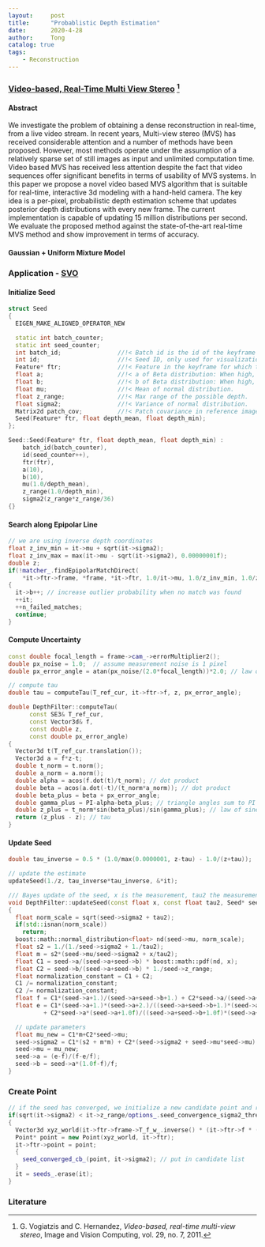 ```yaml
---
layout:     post
title:      "Probablistic Depth Estimation"
date:       2020-4-28
author:     Tong
catalog: true
tags:
    - Reconstruction
---
```


### [Video-based, Real-Time Multi View Stereo](http://www.george-vogiatzis.org/) [^Vogiatzis11]

#### Abstract

We investigate the problem of obtaining a dense reconstruction in real-time, from a live video stream. In recent years, Multi-view stereo (MVS) has received considerable attention and a number of methods have been proposed. However, most methods operate under the assumption of a relatively sparse set of still images as input and unlimited computation time. Video based MVS has received less attention despite the fact that video sequences offer significant benefits in terms of usability of MVS systems. In this paper we propose a novel video based MVS algorithm that is suitable for real-time, interactive 3d modeling with a hand-held camera. The key idea is a per-pixel, probabilistic depth estimation scheme that updates posterior depth distributions with every new frame. The current implementation is capable of updating 15 million distributions per second. We evaluate the proposed method against the state-of-the-art real-time MVS method and show improvement in terms of accuracy.

#### Gaussian + Uniform Mixture Model


### Application - [SVO](https://github.com/uzh-rpg/rpg_svo)

#### Initialize Seed

```c++
struct Seed
{
  EIGEN_MAKE_ALIGNED_OPERATOR_NEW

  static int batch_counter;
  static int seed_counter;
  int batch_id;                //!< Batch id is the id of the keyframe for which the seed was created.
  int id;                      //!< Seed ID, only used for visualization.
  Feature* ftr;                //!< Feature in the keyframe for which the depth should be computed.
  float a;                     //!< a of Beta distribution: When high, probability of inlier is large.
  float b;                     //!< b of Beta distribution: When high, probability of outlier is large.
  float mu;                    //!< Mean of normal distribution.
  float z_range;               //!< Max range of the possible depth.
  float sigma2;                //!< Variance of normal distribution.
  Matrix2d patch_cov;          //!< Patch covariance in reference image.
  Seed(Feature* ftr, float depth_mean, float depth_min);
};

Seed::Seed(Feature* ftr, float depth_mean, float depth_min) :
    batch_id(batch_counter),
    id(seed_counter++),
    ftr(ftr),
    a(10),
    b(10),
    mu(1.0/depth_mean),
    z_range(1.0/depth_min),
    sigma2(z_range*z_range/36)
{}
```

#### Search along Epipolar Line


```c++
// we are using inverse depth coordinates
float z_inv_min = it->mu + sqrt(it->sigma2);
float z_inv_max = max(it->mu - sqrt(it->sigma2), 0.00000001f);
double z;
if(!matcher_.findEpipolarMatchDirect(
    *it->ftr->frame, *frame, *it->ftr, 1.0/it->mu, 1.0/z_inv_min, 1.0/z_inv_max, z))
{
  it->b++; // increase outlier probability when no match was found
  ++it;
  ++n_failed_matches;
  continue;
}
```

#### Compute Uncertainty

```c++
const double focal_length = frame->cam_->errorMultiplier2();
double px_noise = 1.0;  // assume measurement noise is 1 pixel
double px_error_angle = atan(px_noise/(2.0*focal_length))*2.0; // law of chord (sehnensatz)
```

```c++
// compute tau
double tau = computeTau(T_ref_cur, it->ftr->f, z, px_error_angle);
```

```c++
double DepthFilter::computeTau(
      const SE3& T_ref_cur,
      const Vector3d& f,
      const double z,
      const double px_error_angle)
{
  Vector3d t(T_ref_cur.translation());
  Vector3d a = f*z-t;
  double t_norm = t.norm();
  double a_norm = a.norm();
  double alpha = acos(f.dot(t)/t_norm); // dot product
  double beta = acos(a.dot(-t)/(t_norm*a_norm)); // dot product
  double beta_plus = beta + px_error_angle;
  double gamma_plus = PI-alpha-beta_plus; // triangle angles sum to PI
  double z_plus = t_norm*sin(beta_plus)/sin(gamma_plus); // law of sines
  return (z_plus - z); // tau
}
```

#### Update Seed

```c++
double tau_inverse = 0.5 * (1.0/max(0.0000001, z-tau) - 1.0/(z+tau));

// update the estimate
updateSeed(1./z, tau_inverse*tau_inverse, &*it);
```

```c++
/// Bayes update of the seed, x is the measurement, tau2 the measurement uncertainty
void DepthFilter::updateSeed(const float x, const float tau2, Seed* seed)
{
  float norm_scale = sqrt(seed->sigma2 + tau2);
  if(std::isnan(norm_scale))
    return;
  boost::math::normal_distribution<float> nd(seed->mu, norm_scale);
  float s2 = 1./(1./seed->sigma2 + 1./tau2);
  float m = s2*(seed->mu/seed->sigma2 + x/tau2);
  float C1 = seed->a/(seed->a+seed->b) * boost::math::pdf(nd, x);
  float C2 = seed->b/(seed->a+seed->b) * 1./seed->z_range;
  float normalization_constant = C1 + C2;
  C1 /= normalization_constant;
  C2 /= normalization_constant;
  float f = C1*(seed->a+1.)/(seed->a+seed->b+1.) + C2*seed->a/(seed->a+seed->b+1.);
  float e = C1*(seed->a+1.)*(seed->a+2.)/((seed->a+seed->b+1.)*(seed->a+seed->b+2.))
          + C2*seed->a*(seed->a+1.0f)/((seed->a+seed->b+1.0f)*(seed->a+seed->b+2.0f));

  // update parameters
  float mu_new = C1*m+C2*seed->mu;
  seed->sigma2 = C1*(s2 + m*m) + C2*(seed->sigma2 + seed->mu*seed->mu) - mu_new*mu_new;
  seed->mu = mu_new;
  seed->a = (e-f)/(f-e/f);
  seed->b = seed->a*(1.0f-f)/f;
}
```

### Create Point

```c++
// if the seed has converged, we initialize a new candidate point and remove the seed
if(sqrt(it->sigma2) < it->z_range/options_.seed_convergence_sigma2_thresh)
{
  Vector3d xyz_world(it->ftr->frame->T_f_w_.inverse() * (it->ftr->f * (1.0/it->mu)));
  Point* point = new Point(xyz_world, it->ftr);
  it->ftr->point = point;
  {
    seed_converged_cb_(point, it->sigma2); // put in candidate list
  }
  it = seeds_.erase(it);
}
```

### Literature

[^Vogiatzis11]: G. Vogiatzis and C. Hernandez, _Video-based, real-time multi-view stereo_, Image and Vision Computing, vol. 29, no. 7, 2011.
